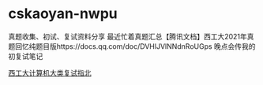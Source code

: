 # cskaoyan-nwpu
真题收集、初试、复试资料分享
最近忙着真题汇总【腾讯文档】西工大2021年真题回忆纯题目版https://docs.qq.com/doc/DVHlJVlNNdnRoUGps
晚点会传我的初复试笔记

[西工大计算机大类复试指北](https://github.com/JackieNPU/cskaoyan-nwpu/blob/main/西工大计算机大类复试指北.md)

